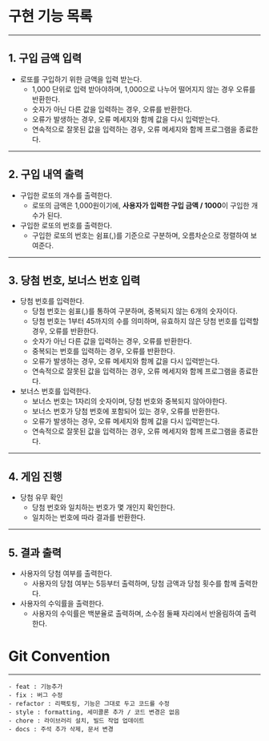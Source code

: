 # 구현 기능 목록

---
## 1. 구입 금액 입력
- 로또를 구입하기 위한 금액을 입력 받는다.
    - 1,000 단위로 입력 받아야하며, 1,000으로 나누어 떨어지지 않는 경우 오류를 반환한다.
    - 숫자가 아닌 다른 값을 입력하는 경우, 오류를 반환한다.
    - 오류가 발생하는 경우, 오류 메세지와 함께 값을 다시 입력받는다.
    - 연속적으로 잘못된 값을 입력하는 경우, 오류 메세지와 함께 프로그램을 종료한다.

---
## 2. 구입 내역 출력
- 구입한 로또의 개수를 출력한다.
    - 로또의 금액은 1,000원이기에, **사용자가 입력한 구입 금액 / 1000**이 구입한 개수가 된다. 
- 구입한 로또의 번호를 출력한다.
    - 구입한 로또의 번호는 쉼표(,)를 기준으로 구분하며, 오름차순으로 정렬하여 보여준다.

---
## 3. 당첨 번호, 보너스 번호 입력
- 당첨 번호를 입력한다.
    - 당첨 번호는 쉼표(,)를 통하여 구분하며, 중복되지 않는 6개의 숫자이다.
    - 당첨 번호는 1부터 45까지의 수를 의미하며, 유효하지 않은 당첨 번호를 입력할 경우, 오류를 반환한다.
    - 숫자가 아닌 다른 값을 입력하는 경우, 오류를 반환한다.
    - 중복되는 번호를 입력하는 경우, 오류를 반환한다.
    - 오류가 발생하는 경우, 오류 메세지와 함께 값을 다시 입력받는다.
    - 연속적으로 잘못된 값을 입력하는 경우, 오류 메세지와 함께 프로그램을 종료한다.
- 보너스 번호를 입력한다.
    - 보너스 번호는 1자리의 숫자이며, 당첨 번호와 중복되지 않아야한다. 
    - 보너스 번호가 당첨 번호에 포함되어 있는 경우, 오류를 반환한다.
    - 오류가 발생하는 경우, 오류 메세지와 함께 값을 다시 입력받는다.
    - 연속적으로 잘못된 값을 입력하는 경우, 오류 메세지와 함께 프로그램을 종료한다.
---
## 4. 게임 진행
- 당첨 유무 확인
    - 당첨 번호와 일치하는 번호가 몇 개인지 확인한다.
    - 일치하는 번호에 따라 결과를 반환한다.
---
## 5. 결과 출력
- 사용자의 당첨 여부를 출력한다.
    - 사용자의 당첨 여부는 5등부터 출력하며, 당첨 금액과 당첨 횟수를 함께 출력한다.
- 사용자의 수익률을 출력한다.
  - 사용자의 수익률은 백분율로 출력하며, 소수점 둘째 자리에서 반올림하여 출력한다.

# Git Convention

---

```
- feat : 기능추가
- fix : 버그 수정
- refactor : 리팩토링, 기능은 그대로 두고 코드를 수정
- style : formatting, 세미콜론 추가 / 코드 변경은 없음
- chore : 라이브러리 설치, 빌드 작업 업데이트
- docs : 주석 추가 삭제, 문서 변경
```
